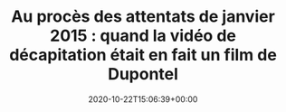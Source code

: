 ---
title: "Au procès des attentats de janvier 2015 : quand la vidéo de décapitation était en fait un film de Dupontel"
date: 2020-10-22T15:06:39+00:00
concerned:
  - margot-pugliese
press:
  title: France Inter
  url: https://www.franceinter.fr/justice/au-proces-des-attentats-de-janvier-2015-quand-la-video-de-decapitation-etant-en-fait-un-film-de-dupontel
---